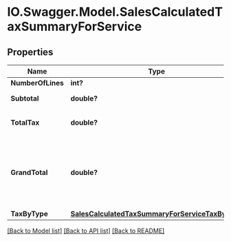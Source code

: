 # IO.Swagger.Model.SalesCalculatedTaxSummaryForService
## Properties

Name | Type | Description | Notes
------------ | ------------- | ------------- | -------------
**NumberOfLines** | **int?** | Count of lines | [optional] 
**Subtotal** | **double?** | sum of all line tax attribute | [optional] 
**TotalTax** | **double?** | sum of all line lineAmount attribute | [optional] 
**GrandTotal** | **double?** | sum of all line lineAmount attribute - sum of all line tax attribute - sum of all line lineTaxedDiscount attribute | [optional] 
**TaxByType** | [**SalesCalculatedTaxSummaryForServiceTaxByType**](SalesCalculatedTaxSummaryForServiceTaxByType.md) |  | [optional] 

[[Back to Model list]](../README.md#documentation-for-models) [[Back to API list]](../README.md#documentation-for-api-endpoints) [[Back to README]](../README.md)

